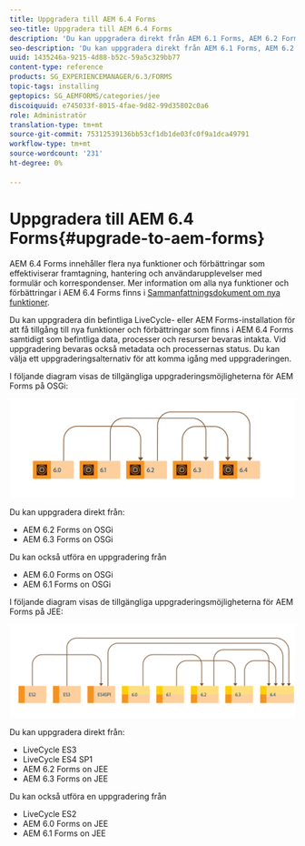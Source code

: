 ```yaml
---
title: Uppgradera till AEM 6.4 Forms
seo-title: Uppgradera till AEM 6.4 Forms
description: 'Du kan uppgradera direkt från AEM 6.1 Forms, AEM 6.2 Forms och LiveCycle ES4 SP1 till AEM 6.3 Forms. '
seo-description: 'Du kan uppgradera direkt från AEM 6.1 Forms, AEM 6.2 Forms och LiveCycle ES4 SP1 till AEM 6.3 Forms. '
uuid: 1435246a-9215-4d88-b52c-59a5c329bb77
content-type: reference
products: SG_EXPERIENCEMANAGER/6.3/FORMS
topic-tags: installing
geptopics: SG_AEMFORMS/categories/jee
discoiquuid: e745033f-8015-4fae-9d82-99d35802c0a6
role: Administratör
translation-type: tm+mt
source-git-commit: 75312539136bb53cf1db1de03fc0f9a1dca49791
workflow-type: tm+mt
source-wordcount: '231'
ht-degree: 0%

---
```



# Uppgradera till AEM 6.4 Forms{#upgrade-to-aem-forms}

AEM 6.4 Forms innehåller flera nya funktioner och förbättringar som effektiviserar framtagning, hantering och användarupplevelser med formulär och korrespondenser. Mer information om alla nya funktioner och förbättringar i AEM 6.4 Forms finns i [Sammanfattningsdokument om nya funktioner](/help/forms/using/whats-new.md).

Du kan uppgradera din befintliga LiveCycle- eller AEM Forms-installation för att få tillgång till nya funktioner och förbättringar som finns i AEM 6.4 Forms samtidigt som befintliga data, processer och resurser bevaras intakta. Vid uppgradering bevaras också metadata och processernas status. Du kan välja ett uppgraderingsalternativ för att komma igång med uppgraderingen.

I följande diagram visas de tillgängliga uppgraderingsmöjligheterna för AEM Forms på OSGi:

![](do-not-localize/osgi-upgrade.png)

Du kan uppgradera direkt från:

* AEM 6.2 Forms on OSGi
* AEM 6.3 Forms on OSGi

Du kan också utföra en uppgradering från

* AEM 6.0 Forms on OSGi
* AEM 6.1 Forms on OSGi

I följande diagram visas de tillgängliga uppgraderingsmöjligheterna för AEM Forms på JEE:

![](do-not-localize/jee-upgrade-6-4.png)

Du kan uppgradera direkt från:

* LiveCycle ES3
* LiveCycle ES4 SP1
* AEM 6.2 Forms on JEE
* AEM 6.3 Forms on JEE

Du kan också utföra en uppgradering från

* LiveCycle ES2
* AEM 6.0 Forms on JEE
* AEM 6.1 Forms on JEE
